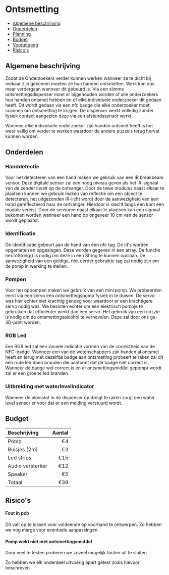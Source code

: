# Ontsmetting

<!-- no toc -->
- [Algemene beschrijving](#algemene-beschrijving)
- [Onderdelen](#onderdelen)
- [Planning](planning.md)
- [Budget](#budget-bom)
- [Vooruitgang](vooruitgang.md)
- [Risico's](#risicos)





## Algemene beschrijving

Zodat de Onderzoekers verder kunnen werken wanneer ze te dicht bij mekaar zijn gekomen moeten ze hun handen ontsmetten. Werk kan dus maar verdergaan wanneer dit gebeurd is.
Via een slimme ontsmettingsdispenser moet er bijgehouden worden of alle onderzoekers hun handen ontsmet hebben en of elke individuele onderzoeker dit gedaan heeft. Dit wordt gedaan via een nfc badge die elke onderzoeker moet scannen om ontsmetting te krijgen. De dispenser werkt volledig zonder fysiek contact aangezien deze via een afstandssensor werkt.

Wanneer elke individuele onderzoeker zijn handen ontsmet heeft is het weer veilig om verder te werken waardoor de andere puzzels terug hervat kunnen worden.

## Onderdelen

### Handdetectie

Voor het detecteren van een hand maken we gebruik van een IR breakbeam sensor. Deze digitale sensor zal een hoog niveau geven als het IR-signaal van de zender invalt op de ontvanger. Door de twee modules naast elkaar te plaatsen kunnen we gebruik maken van reflectie om een object te detecteren, het uitgezonden IR-licht wordt door de aanwezigheid van een hand gereflecteerd naar de ontvanger. Hierdoor is slecht langs één kant een module vereist. Door de sensoren naast elkaar te plaatsen kan een signaal bekomen worden wanneer een hand op ongeveer 10 cm van de sensor wordt geplaatst. 

### Identificatie

De identificatie gebeurt aan de hand van een nfc tag. De id's worden opgemeten en opgeslagen. Deze worden gegeven in een array. De functie hexToString() is nodig om deze in een String te kunnen opslaan. De aanwezigheid van een geldige, niet eerder gebruikte tag zal nodig zijn om de pomp in werking te stellen.

### Pompen

Voor het oppompen maken we gebruik van een mini pomp. We probeerden eerst via een servo een ontsmettingspomp fysiek in te duwen. De servo was hier echter niet krachtig genoeg voor waardoor er een krachtigere servo nodig was. We besloten echter om een elektrisch pompje te gebruiken dat efficiënter werkt dan een servo. Het gebruik van een nozzle is nodig om de ontsmettingsalcohol te vernevelen. Deze zal door ons ge-3D-print worden.

### RGB Led

Een RGB led zal een visuele indicatie vormen van de correctheid van de NFC-badge. Wanneer een van de wetenschappers zijn handen al ontsmet heeft en terug met dezelfde badge aan ontsmetting probeert te raken zal dit een rode led doen branden die aantoont dat de badge niet correct is. Wanneer de badge wel correct is en er ontsmettingsmiddel gepompt wordt zal er een groene led branden.

### Uitbreiding met waterlevelindicator 

Wanneer de vloeistof in de dispenser op dreigt te raken zorgt een water level sensor er voor dat er een melding verstuurd wordt.


## Budget

| Beschrijving  | Aantal        | 
| :------------- |-------------:|
| Pomp     | €4 |
| Buisjes (2m)    | €3      |
| Led strips | €15      |
| Audio versterker |    €12    |
|Speaker| €5|
|Totaal|€39|


## Risico's

#### Fout in pcb

Dit valt op te lossen voor voldoende op voorhand te ontwerpen. Zo hebben we nog marge voor eventuele aanpassingen.

#### Pomp wekt niet met ontsmettingsmiddel

Door veel te testen proberen we zoveel mogelijk fouten uit te sluiten

Zo hebben we elk onderdeel uitvoerig apart getest zoals hievoor beschreven.
